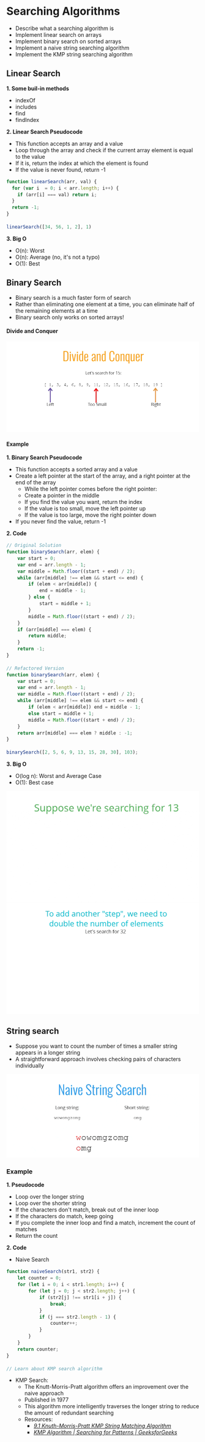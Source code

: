 # Searching Algorithms

- Describe what a searching algorithm is
- Implement linear search on arrays
- Implement binary search on sorted arrays
- Implement a naive string searching algorithm
- Implement the KMP string searching algorithm

## Linear Search

**1. Some buil-in methods**
  - indexOf
  - includes
  - find
  - findIndex

**2. Linear Search Pseudocode**
  - This function accepts an array and a value
  - Loop through the array and check if the current array element is equal to the value
  - If it is, return the index at which the element is found
  - If the value is never found, return -1

```js
function linearSearch(arr, val) {
  for (var i  = 0; i < arr.length; i++) {
    if (arr[i] === val) return i;
  }
  return -1;
}

linearSearch([34, 56, 1, 2], 1)
```
**3. Big O**
  - O(n): Worst
  - O(n): Average (no, it's not a typo)
  - O(1): Best

## Binary Search

- Binary search is a much faster form of search
- Rather than eliminating one element at a time, you can eliminate half of the remaining elements at a time
- Binary search only works on sorted arrays!

#### Divide and Conquer

![binary-search-01](binary-search-01.gif)

#### Example
**1. Binary Search Pseudocode**

- This function accepts a sorted array and a value
- Create a left pointer at the start of the array, and a right pointer at the end of the array
    - While the left pointer comes before the right pointer:
    - Create a pointer in the middle
    - If you find the value you want, return the index
    - If the value is too small, move the left pointer up
    - If the value is too large, move the right pointer down
- If you never find the value, return -1

**2. Code**
```js
// Original Solution
function binarySearch(arr, elem) {
    var start = 0;
    var end = arr.length - 1;
    var middle = Math.floor((start + end) / 2);
    while (arr[middle] !== elem && start <= end) {
        if (elem < arr[middle]) {
            end = middle - 1;
        } else {
            start = middle + 1;
        }
        middle = Math.floor((start + end) / 2);
    }
    if (arr[middle] === elem) {
        return middle;
    }
    return -1;
}

// Refactored Version
function binarySearch(arr, elem) {
    var start = 0;
    var end = arr.length - 1;
    var middle = Math.floor((start + end) / 2);
    while (arr[middle] !== elem && start <= end) {
        if (elem < arr[middle]) end = middle - 1;
        else start = middle + 1;
        middle = Math.floor((start + end) / 2);
    }
    return arr[middle] === elem ? middle : -1;
}

binarySearch([2, 5, 6, 9, 13, 15, 28, 30], 103);

```

**3. Big O**

- O(log n): Worst and Average Case
- O(1): Best case

![binary-search-02](binary-search-02.gif)
![binary-search-03](binary-search-03.gif)


## String search

- Suppose you want to count the number of times a smaller string appears in a longer string
- A straightforward approach involves checking pairs of characters individually

![string-search-01](string-search-01.gif)

### Example

**1. Pseudocode**

  - Loop over the longer string
  - Loop over the shorter string
  - If the characters don't match, break out of the inner loop
  - If the characters do match, keep going
  - If you complete the inner loop and find a match, increment the count of matches
  - Return the count

**2. Code**
 - Naive Search
```js
function naiveSearch(str1, str2) {
    let counter = 0;
    for (let i = 0; i < str1.length; i++) {
        for (let j = 0; j < str2.length; j++) {
            if (str2[j] !== str1[i + j]) {
                break;
            }
            if (j === str2.length - 1) {
                counter++;
            }
        }
    }
    return counter;
}

// Learn about KMP search algorithm
```

  - KMP Search:
    - The Knutt-Morris-Pratt algorithm offers an improvement over the naive approach
    - Published in 1977
    - This algorithm more intelligently traverses the longer string to reduce the amount of redundant searching
    - Resources:
        - *[9.1 Knuth-Morris-Pratt KMP String Matching Algorithm][KMP-01]*
        - *[KMP Algorithm | Searching for Patterns | GeeksforGeeks][KMP-02]*

[KMP-01]: https://www.youtube.com/watch?v=V5-7GzOfADQ&feature=youtu.be
[KMP-02]: https://www.youtube.com/watch?v=cH-5KcgUcOE&feature=youtu.be
